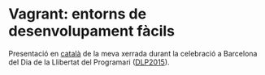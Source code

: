 Vagrant: entorns de desenvolupament fàcils
==========================================

Presentació en [català][] de la meva xerrada durant la celebració a
Barcelona del Dia de la Llibertat del Programari ([DLP2015][]).

[català]: http://alexm.github.io/sfd-vagrant-intro/index.ca.html
[DLP2015]: https://wiki.caliu.cat/wiki/DLP2015

